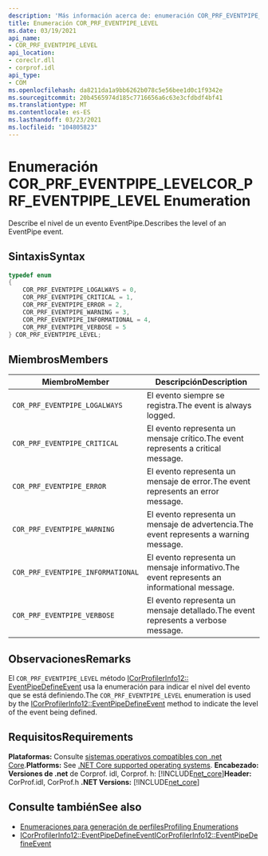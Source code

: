 ```yaml
---
description: 'Más información acerca de: enumeración COR_PRF_EVENTPIPE_LEVEL'
title: Enumeración COR_PRF_EVENTPIPE_LEVEL
ms.date: 03/19/2021
api_name:
- COR_PRF_EVENTPIPE_LEVEL
api_location:
- coreclr.dll
- corprof.idl
api_type:
- COM
ms.openlocfilehash: da8211da1a9bb6262b078c5e56bee1d0c1f9342e
ms.sourcegitcommit: 20b4565974d185c7716656a6c63e3cfdbdf4bf41
ms.translationtype: MT
ms.contentlocale: es-ES
ms.lasthandoff: 03/23/2021
ms.locfileid: "104805823"
---
```

# <a name="cor_prf_eventpipe_level-enumeration"></a><span data-ttu-id="313e1-103">Enumeración COR_PRF_EVENTPIPE_LEVEL</span><span class="sxs-lookup"><span data-stu-id="313e1-103">COR_PRF_EVENTPIPE_LEVEL Enumeration</span></span>

<span data-ttu-id="313e1-104">Describe el nivel de un evento EventPipe.</span><span class="sxs-lookup"><span data-stu-id="313e1-104">Describes the level of an EventPipe event.</span></span>
  
## <a name="syntax"></a><span data-ttu-id="313e1-105">Sintaxis</span><span class="sxs-lookup"><span data-stu-id="313e1-105">Syntax</span></span>  
  
```cpp  
typedef enum
{
    COR_PRF_EVENTPIPE_LOGALWAYS = 0,
    COR_PRF_EVENTPIPE_CRITICAL = 1,
    COR_PRF_EVENTPIPE_ERROR = 2,
    COR_PRF_EVENTPIPE_WARNING = 3,
    COR_PRF_EVENTPIPE_INFORMATIONAL = 4,
    COR_PRF_EVENTPIPE_VERBOSE = 5
} COR_PRF_EVENTPIPE_LEVEL;
```  
  
## <a name="members"></a><span data-ttu-id="313e1-106">Miembros</span><span class="sxs-lookup"><span data-stu-id="313e1-106">Members</span></span>  
  
|<span data-ttu-id="313e1-107">Miembro</span><span class="sxs-lookup"><span data-stu-id="313e1-107">Member</span></span>|<span data-ttu-id="313e1-108">Descripción</span><span class="sxs-lookup"><span data-stu-id="313e1-108">Description</span></span>|  
|------------|-----------------|  
|`COR_PRF_EVENTPIPE_LOGALWAYS`|<span data-ttu-id="313e1-109">El evento siempre se registra.</span><span class="sxs-lookup"><span data-stu-id="313e1-109">The event is always logged.</span></span>|
|`COR_PRF_EVENTPIPE_CRITICAL`|<span data-ttu-id="313e1-110">El evento representa un mensaje crítico.</span><span class="sxs-lookup"><span data-stu-id="313e1-110">The event represents a critical message.</span></span>|
|`COR_PRF_EVENTPIPE_ERROR`|<span data-ttu-id="313e1-111">El evento representa un mensaje de error.</span><span class="sxs-lookup"><span data-stu-id="313e1-111">The event represents an error message.</span></span>|
|`COR_PRF_EVENTPIPE_WARNING`|<span data-ttu-id="313e1-112">El evento representa un mensaje de advertencia.</span><span class="sxs-lookup"><span data-stu-id="313e1-112">The event represents a warning message.</span></span>|
|`COR_PRF_EVENTPIPE_INFORMATIONAL`|<span data-ttu-id="313e1-113">El evento representa un mensaje informativo.</span><span class="sxs-lookup"><span data-stu-id="313e1-113">The event represents an informational message.</span></span>|
|`COR_PRF_EVENTPIPE_VERBOSE`|<span data-ttu-id="313e1-114">El evento representa un mensaje detallado.</span><span class="sxs-lookup"><span data-stu-id="313e1-114">The event represents a verbose message.</span></span>|
  
## <a name="remarks"></a><span data-ttu-id="313e1-115">Observaciones</span><span class="sxs-lookup"><span data-stu-id="313e1-115">Remarks</span></span>  

 <span data-ttu-id="313e1-116">El `COR_PRF_EVENTPIPE_LEVEL` método [ICorProfilerInfo12:: EventPipeDefineEvent](icorprofilerinfo12-eventpipedefineevent-method.md) usa la enumeración para indicar el nivel del evento que se está definiendo.</span><span class="sxs-lookup"><span data-stu-id="313e1-116">The `COR_PRF_EVENTPIPE_LEVEL` enumeration is used by the [ICorProfilerInfo12::EventPipeDefineEvent](icorprofilerinfo12-eventpipedefineevent-method.md) method to indicate the level of the event being defined.</span></span>
  
## <a name="requirements"></a><span data-ttu-id="313e1-117">Requisitos</span><span class="sxs-lookup"><span data-stu-id="313e1-117">Requirements</span></span>  

<span data-ttu-id="313e1-118">**Plataformas:** Consulte [sistemas operativos compatibles con .net Core](../../../core/install/windows.md?pivots=os-windows).</span><span class="sxs-lookup"><span data-stu-id="313e1-118">**Platforms:** See [.NET Core supported operating systems](../../../core/install/windows.md?pivots=os-windows).</span></span>
<span data-ttu-id="313e1-119">**Encabezado:** **Versiones de .net** de Corprof. idl, Corprof. h: [!INCLUDE[net_core](../../../../includes/net-core-50-md.md)]</span><span class="sxs-lookup"><span data-stu-id="313e1-119">**Header:** CorProf.idl, CorProf.h **.NET Versions:** [!INCLUDE[net_core](../../../../includes/net-core-50-md.md)]</span></span>
  
## <a name="see-also"></a><span data-ttu-id="313e1-120">Consulte también</span><span class="sxs-lookup"><span data-stu-id="313e1-120">See also</span></span>

- [<span data-ttu-id="313e1-121">Enumeraciones para generación de perfiles</span><span class="sxs-lookup"><span data-stu-id="313e1-121">Profiling Enumerations</span></span>](profiling-enumerations.md)
- [<span data-ttu-id="313e1-122">ICorProfilerInfo12::EventPipeDefineEvent</span><span class="sxs-lookup"><span data-stu-id="313e1-122">ICorProfilerInfo12::EventPipeDefineEvent</span></span>](icorprofilerinfo12-eventpipedefineevent-method.md)
